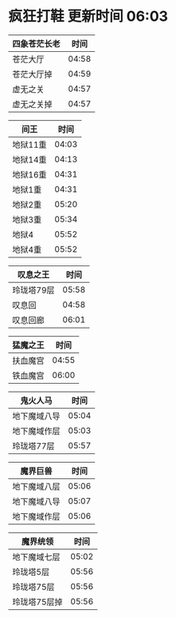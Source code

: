 # 疯狂打鞋 更新时间 06:03

| 四象苍茫长老   | 时间    |
|--------|-------|
| 苍茫大厅 | 04:58 |
| 苍茫大厅掉 | 04:59 |
| 虚无之关 | 04:57 |
| 虚无之关掉 | 04:57 |

| 间王   | 时间    |
|--------|-------|
| 地狱11重 | 04:03 |
| 地狱14重 | 04:13 |
| 地狱16重 | 04:31 |
| 地狱1重 | 04:31 |
| 地狱2重 | 05:20 |
| 地狱3重 | 05:34 |
| 地狱4 | 05:52 |
| 地狱4重 | 05:52 |

| 叹息之王   | 时间    |
|--------|-------|
| 玲珑塔79层 | 05:58 |
| 叹息回 | 04:58 |
| 叹息回廊 | 06:01 |

| 猛魔之王   | 时间    |
|--------|-------|
| 扶血魔宫 | 04:55 |
| 铁血魔宫 | 06:00 |

| 鬼火人马   | 时间    |
|--------|-------|
| 地下魔域八导 | 05:04 |
| 地下魔域作层 | 05:03 |
| 玲珑塔77层 | 05:57 |

| 魔界巨兽   | 时间    |
|--------|-------|
| 地下魔域八层 | 05:06 |
| 地下魔域八导 | 05:07 |
| 地下魔域作层 | 05:06 |

| 魔界统领   | 时间    |
|--------|-------|
| 地下魔域七层 | 05:02 |
| 玲珑塔5层 | 05:56 |
| 玲珑塔75层 | 05:56 |
| 玲珑塔75层掉 | 05:56 |